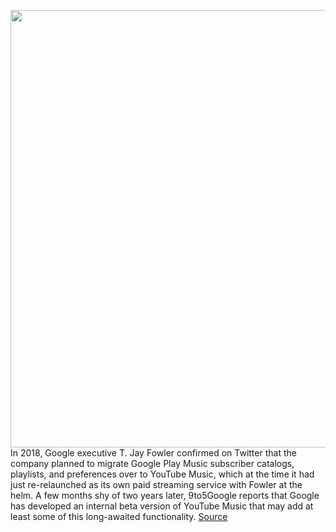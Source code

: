 <img src='https://cdn.vox-cdn.com/thumbor/1UX1fCE2ILEK8jphpOR_wW3_G1E=/0x0:2534x1528/1200x800/filters:focal(1065x562:1469x966)/cdn.vox-cdn.com/uploads/chorus_image/image/66268705/Screen_Shot_2018_05_23_at_5.12.54_PM.0.png' width='700px' /><br/>
In 2018, Google executive T. Jay Fowler confirmed on Twitter that the company planned to migrate Google Play Music subscriber catalogs, playlists, and preferences over to YouTube Music, which at the time it had just re-relaunched as its own paid streaming service with Fowler at the helm. A few months shy of two years later, 9to5Google reports that Google has developed an internal beta version of YouTube Music that may add at least some of this long-awaited functionality.
<a href='https://www.theverge.com/2020/2/6/21127070/youtube-music-google-play-streaming-service-uploads-library-sources'> Source <a/>